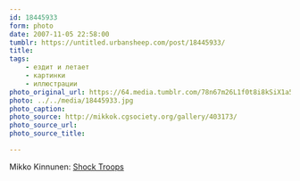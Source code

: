 ```yaml
---
id: 18445933
form: photo
date: 2007-11-05 22:58:00
tumblr: https://untitled.urbansheep.com/post/18445933/
title:
tags:
    - ездит и летает
    - картинки
    - иллюстрации
photo_original_url: https://64.media.tumblr.com/78n67m26L1f0t8i8kSiX1a5W_1280.jpg
photo: ../../media/18445933.jpg
photo_caption:
photo_source: http://mikkok.cgsociety.org/gallery/403173/
photo_source_url:
photo_source_title:

---
```


<p>Mikko Kinnunen: <a href="http://mikkok.cgsociety.org/gallery/403173/">Shock Troops</a></p>
